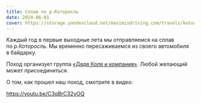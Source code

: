 ```yaml
---
title: Сплав по р.Которосль
date: 2024-06-01
cover: https://storage.yandexcloud.net/maximisdriving.com/travels/kotorosl-2024-06/kotorosl-2024-06.jpg
---
```


Каждый год в&nbsp;первые выходные лета мы&nbsp;отправляемся на&nbsp;сплав по&nbsp;_р.Которосль_. Мы&nbsp;временно пересаживаемся из&nbsp;своего автомобиля в&nbsp;байдарку.

Поход организует группа [&laquo;Дядя Коля и&nbsp;компания&raquo;](https://vk.com/onkel_kolja). Любой желающий может присоединиться.

О&nbsp;том, как прошел наш поход, смотрите в&nbsp;видео:

https://youtu.be/C3qBrC32yOQ
